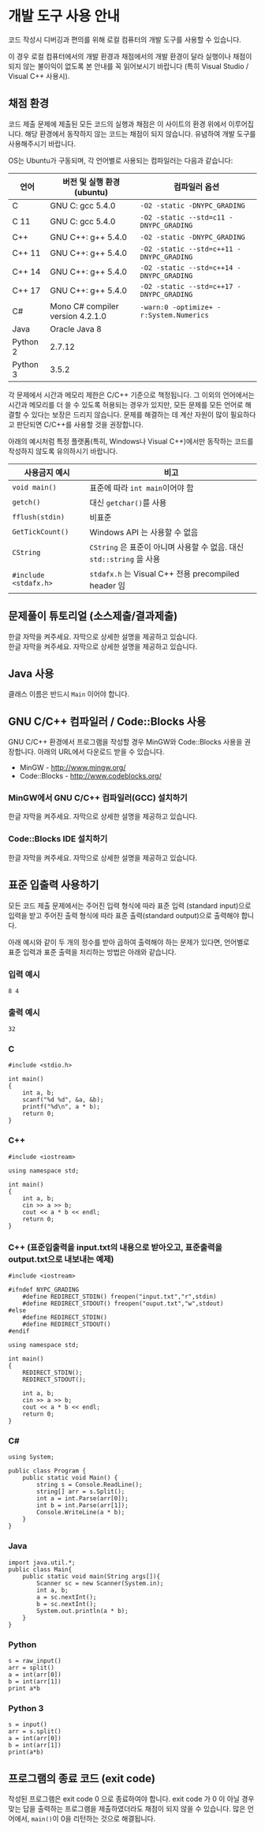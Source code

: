 <script>
document.children[0].children[1].children[0].children[0].remove()
</script>
<!--BEGIN-->

# 개발 도구 사용 안내

코드 작성시 디버깅과 편의를 위해 로컬 컴퓨터의 개발 도구를 사용할 수 있습니다.

이 경우 로컬 컴퓨터에서의 개발 환경과 채점에서의 개발 환경이 달라 실행이나 채점이 되지 않는 불이익이 없도록 본 안내를 꼭 읽어보시기 바랍니다 (특히 Visual Studio / Visual C++ 사용시).

## 채점 환경

코드 제출 문제에 제출된 모든 코드의 실행과 채점은 이 사이트의 환경 위에서 이루어집니다. 해당 환경에서 동작하지 않는 코드는 채점이 되지 않습니다. 유념하여 개발 도구를 사용해주시기 바랍니다.

OS는 Ubuntu가 구동되며, 각 언어별로 사용되는 컴파일러는 다음과 같습니다:

| 언어 | 버전 및 실행 환경 (ubuntu)| 컴파일러 옵션 |
|---|---|---|
| C | GNU C: gcc 5.4.0 | `-O2 -static -DNYPC_GRADING` |
| C 11 | GNU C: gcc 5.4.0 | `-O2 -static --std=c11 -DNYPC_GRADING` |
| C++ | GNU C++: g++ 5.4.0 | `-O2 -static -DNYPC_GRADING` |
| C++ 11 | GNU C++: g++ 5.4.0 | `-O2 -static --std=c++11 -DNYPC_GRADING` |
| C++ 14 | GNU C++: g++ 5.4.0 | `-O2 -static --std=c++14 -DNYPC_GRADING` |
| C++ 17 | GNU C++: g++ 5.4.0 | `-O2 -static --std=c++17 -DNYPC_GRADING` |
| C# | Mono C# compiler version 4.2.1.0 | `-warn:0 -optimize+ -r:System.Numerics` |
| Java | Oracle Java 8 | |
| Python 2 | 2.7.12 | |
| Python 3 | 3.5.2 | |

각 문제에서 시간과 메모리 제한은 C/C++ 기준으로 책정됩니다.
그 이외의 언어에서는 시간과 메모리를 더 쓸 수 있도록 허용되는 경우가 있지만,
모든 문제를 모든 언어로 해결할 수 있다는 보장은 드리지 않습니다.
문제를 해결하는 데 계산 자원이 많이 필요하다고 판단되면 C/C++를 사용할 것을 권장합니다.

아래의 예시처럼 특정 플랫폼(특히, Windows나 Visual C++)에서만 동작하는 코드를 작성하지 않도록 유의하시기 바랍니다.

|사용금지 예시|비고|
|---|---|
|`void main()`|  표준에 따라 `int main`이어야 함|
|`getch()`| 대신 `getchar()`를 사용|
|`fflush(stdin)` | 비표준|
|`GetTickCount()` | Windows API 는 사용할 수 없음|
|`CString`| `CString` 은 표준이 아니며 사용할 수 없음. 대신 `std::string` 을 사용|
|`#include <stdafx.h>`|`stdafx.h` 는 Visual C++ 전용 precompiled header 임|

## 문제풀이 튜토리얼 (소스제출/결과제출)

<div id="Tutorial_Source"></div>
<span>한글 자막을 켜주세요. 자막으로 상세한 설명을 제공하고 있습니다.</span>
<div id="Tutorial_Output"></div>
<span>한글 자막을 켜주세요. 자막으로 상세한 설명을 제공하고 있습니다.</span>
<script>
	let video_source = '<iframe width="560" height="315" src="https://www.youtube.com/embed/EK_VhRZhEcc?rel=0" frameborder="0" allow="autoplay; encrypted-media" allowfullscreen></iframe>';
	let video_output = '<iframe width="560" height="315" src="https://www.youtube.com/embed/zUuLPxnl2nE?rel=0" frameborder="0" allow="autoplay; encrypted-media" allowfullscreen></iframe>';
	let dom_Tutorial_Source = document.getElementById("Tutorial_Source");
	let dom_Tutorial_Output = document.getElementById("Tutorial_Output");
    dom_Tutorial_Source.insertAdjacentHTML('beforeend', video_source);
    dom_Tutorial_Output.insertAdjacentHTML('beforeend', video_output);
</script>

## Java 사용

클래스 이름은 반드시 `Main` 이어야 합니다.

## GNU C/C++ 컴파일러 / Code::Blocks 사용
GNU C/C++ 환경에서 프로그램을 작성할 경우 MinGW와 Code::Blocks 사용을 권장합니다. 아래의 URL에서 다운로드 받을 수 있습니다.

* MinGW - http://www.mingw.org/
* Code::Blocks - http://www.codeblocks.org/


### MinGW에서 GNU C/C++ 컴파일러(GCC) 설치하기

<div id="MinGW_Install_Guide"></div>
<span>한글 자막을 켜주세요. 자막으로 상세한 설명을 제공하고 있습니다.</span>
<script>
	let videoTag_MinGW = '<iframe width="560" height="315" src="https://www.youtube.com/embed/kRMELNEE2zk?rel=0" frameborder="0" allow="autoplay; encrypted-media" allowfullscreen></iframe>';
	let dom_MinGW = document.getElementById("MinGW_Install_Guide");
    dom_MinGW.insertAdjacentHTML('beforeend', videoTag_MinGW);
</script>

### Code::Blocks IDE 설치하기

<div id="Code_Blocks_Install_Guide"></div>
<span>한글 자막을 켜주세요. 자막으로 상세한 설명을 제공하고 있습니다.</span>
<script>
	let videoTag_CodeBlocks = '<iframe width="560" height="315" src="https://www.youtube.com/embed/or8wDAhS840?rel=0" frameborder="0" allow="autoplay; encrypted-media" allowfullscreen></iframe>';
	let dom_CodeBlocks = document.getElementById("Code_Blocks_Install_Guide");
    dom_CodeBlocks.insertAdjacentHTML('beforeend', videoTag_CodeBlocks);
</script>

## 표준 입출력 사용하기

모든 코드 제출 문제에서는 주어진 입력 형식에 따라 표준 입력 (standard input)으로 입력을 받고 주어진 출력 형식에 따라 표준 출력(standard output)으로 출력해야 합니다.

아래 예시와 같이 두 개의 정수를 받아 곱하여 출력해야 하는 문제가 있다면, 언어별로 표준 입력과 표준 출력을 처리하는 방법은 아래와 같습니다.

### 입력 예시

```
8 4
```

### 출력 예시

```
32
```

### C

```
#include <stdio.h>

int main()
{
	int a, b;
	scanf("%d %d", &a, &b);
	printf("%d\n", a * b);
	return 0;
}
```

### C++

```
#include <iostream>

using namespace std;

int main()
{
	int a, b;
	cin >> a >> b;
	cout << a * b << endl;
	return 0;
}
```

### C++ (표준입출력을 input.txt의 내용으로 받아오고, 표준출력을 output.txt으로 내보내는 예제)

```
#include <iostream>

#ifndef NYPC_GRADING
    #define REDIRECT_STDIN() freopen("input.txt","r",stdin)
    #define REDIRECT_STDOUT() freopen("ouput.txt","w",stdout)
#else
    #define REDIRECT_STDIN()
    #define REDIRECT_STDOUT()
#endif

using namespace std;

int main()
{
    REDIRECT_STDIN();
    REDIRECT_STDOUT();

    int a, b;
    cin >> a >> b;
    cout << a * b << endl;
    return 0;
}

```

### C&#35;

```
using System;

public class Program {
    public static void Main() {
        string s = Console.ReadLine();
        string[] arr = s.Split();
        int a = int.Parse(arr[0]);
        int b = int.Parse(arr[1]);
        Console.WriteLine(a * b);
    }
}
```

### Java

```
import java.util.*;
public class Main{
    public static void main(String args[]){
        Scanner sc = new Scanner(System.in);
        int a, b;
        a = sc.nextInt();
        b = sc.nextInt();
        System.out.println(a * b);
    }
}
```

### Python

```
s = raw_input()
arr = split()
a = int(arr[0])
b = int(arr[1])
print a*b
```

### Python 3

```
s = input()
arr = s.split()
a = int(arr[0])
b = int(arr[1])
print(a*b)
```

## 프로그램의 종료 코드 (exit code)

작성된 프로그램은 exit code 0 으로 종료하여야 합니다. exit code 가 0 이 아닐 경우 맞는 답을 출력하는 프로그램을 제출하였더라도 채점이 되지 않을 수 있습니다. 많은 언어에서, `main()`이 0을 리턴하는 것으로 해결됩니다.

<!--END-->
